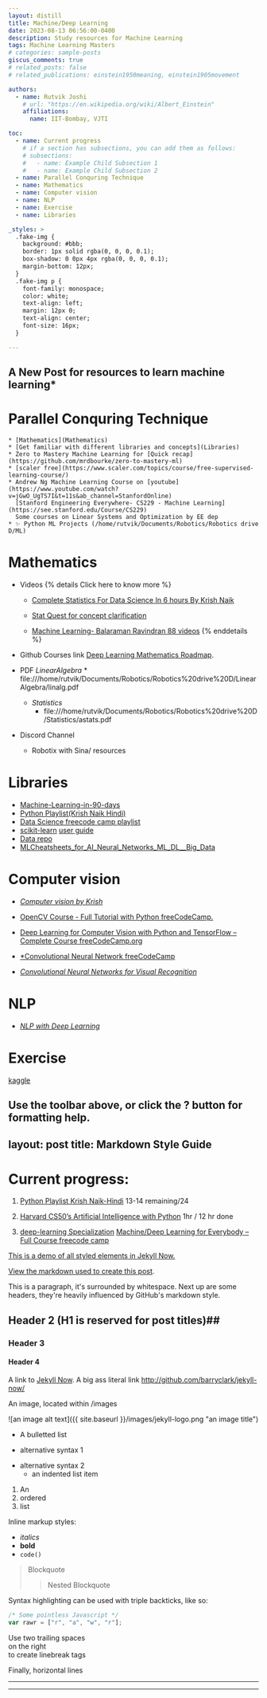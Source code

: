 ```yaml
---
layout: distill
title: Machine/Deep Learning
date: 2023-08-13 06:56:00-0400
description: Study resources for Machine Learning
tags: Machine Learning Masters
# categories: sample-posts
giscus_comments: true
# related_posts: false
# related_publications: einstein1950meaning, einstein1905movement

authors:
  - name: Rutvik Joshi
    # url: "https://en.wikipedia.org/wiki/Albert_Einstein"
    affiliations:
      name: IIT-Bombay, VJTI

toc:
  - name: Current progress
    # if a section has subsections, you can add them as follows:
    # subsections:
    #   - name: Example Child Subsection 1
    #   - name: Example Child Subsection 2
  - name: Parallel Conquring Technique
  - name: Mathematics
  - name: Computer vision
  - name: NLP
  - name: Exercise
  - name: Libraries

_styles: >
  .fake-img {
    background: #bbb;
    border: 1px solid rgba(0, 0, 0, 0.1);
    box-shadow: 0 0px 4px rgba(0, 0, 0, 0.1);
    margin-bottom: 12px;
  }
  .fake-img p {
    font-family: monospace;
    color: white;
    text-align: left;
    margin: 12px 0;
    text-align: center;
    font-size: 16px;
  }

---
```


## A New Post for resources to learn machine learning*


# Parallel Conquring Technique
    * [Mathematics](Mathematics)
    * [Get familiar with different libraries and concepts](Libraries)
    * Zero to Mastery Machine Learning for [Quick recap](https://github.com/mrdbourke/zero-to-mastery-ml)
    * [scaler free](https://www.scaler.com/topics/course/free-supervised-learning-course/)
    * Andrew Ng Machine Learning Course on [youtube](https://www.youtube.com/watch?v=jGwO_UgTS7I&t=11s&ab_channel=StanfordOnline)
      [Stanford Engineering Everywhere- CS229 - Machine Learning](https://see.stanford.edu/Course/CS229)
      Some courses on Linear Systems and Optimization by EE dep
    * ✨ Python ML Projects (/home/rutvik/Documents/Robotics/Robotics drive D/ML)

# Mathematics
  * Videos
      {% details Click here to know more %}
       * [Complete Statistics For Data Science In 6 hours By Krish Naik](https://www.youtube.com/watch?v=LZzq1zSL1bs&ab_channel=KrishNaik)
         
       * [Stat Quest for concept clarification](https://www.youtube.com/watch?v=4jRBRDbJemM&list=PLblh5JKOoLUICTaGLRoHQDuF_7q2GfuJF&index=23&ab_channel=StatQuestwithJoshStarmer)
         
       * [Machine Learning- Balaraman Ravindran 88 videos](https://www.youtube.com/watch?v=r4sgKrRL2Ys&list=PL1xHD4vteKYVpaIiy295pg6_SY5qznc77&ab_channel=MachineLearning-BalaramanRavindran)
      {% enddetails %}
      
         
  * Github Courses link
    [Deep Learning Mathematics Roadmap](https://github.com/h9-tect/ML-DL_Roadmap./tree/main).

  * PDF
      *LinearAlgebra*
         * file:///home/rutvik/Documents/Robotics/Robotics%20drive%20D/LinearAlgebra/linalg.pdf
      * *Statistics*
         * file:///home/rutvik/Documents/Robotics/Robotics%20drive%20D/Statistics/astats.pdf
   * Discord Channel
      * Robotix with Sina/ resources


# Libraries
  * [Machine-Learning-in-90-days](https://www.youtube.com/watch?v=czQO1_GEEos&list=PLZoTAELRMXVPBTrWtJkn3wWQxZkmTXGwe)
  * [Python Playlist(Krish Naik Hindi)](https://www.youtube.com/watch?v=BN0nnnadFl0&list=PLTDARY42LDV4qqiJd1Z1tShm3mp9-rP4v&index=9&ab_channel=KrishNaikHindi)
  * [Data Science freecode camp playlist](https://www.youtube.com/watch?v=ua-CiDNNj30&list=PLWKjhJtqVAblQe2CCWqV4Zy3LY01Z8aF1)
  * [scikit-learn](https://scikit-learn.org/stable/getting_started.html)
  [user guide](https://scikit-learn.org/stable/user_guide.html)
  * [Data repo](https://archive.ics.uci.edu/)
  * [MLCheatsheets_for_AI_Neural_Networks_ML_DL__Big_Data](E:\MLCheatsheets_for_AI_Neural_Networks_ML_DL__Big_Data.pdf)

# Computer vision
* [*Computer vision by Krish*](https://www.youtube.com/watch?v=sXqWrtUseK8&ab_channel=KrishNaik)

* [OpenCV Course - Full Tutorial with Python freeCodeCamp.](https://www.youtube.com/watch?v=oXlwWbU8l2o&ab_channel=freeCodeCamp.org)

* [Deep Learning for Computer Vision with Python and TensorFlow – Complete Course freeCodeCamp.org](https://www.youtube.com/watch?v=IA3WxTTPXqQ&ab_channel=freeCodeCamp.org)

* [*Convolutional Neural Network freeCodeCamp](https://www.youtube.com/watch?v=nVhau51w6dM&ab_channel=freeCodeCamp.org)

* [*Convolutional Neural Networks for Visual Recognition*](https://www.youtube.com/watch?v=vT1JzLTH4G4&t=33s&ab_channel=StanfordUniversitySchoolofEngineering)

# NLP
* [*NLP with Deep Learning*](https://www.youtube.com/watch?v=rmVRLeJRkl4&t=2s&ab_channel=StanfordOnline)

# Exercise
[kaggle](https://www.kaggle.com/competitions)

 Use the toolbar above, or click the **?** button for formatting help.
---
layout: post
title: Markdown Style Guide
---
# Current progress:
1. [Python Playlist Krish Naik-Hindi](https://www.youtube.com/watch?v=GWUGFjdUO7w&list=PLTDARY42LDV4qqiJd1Z1tShm3mp9-rP4v&index=16&ab_channel=KrishNaikHindi) 13-14 remaining/24 

2. [Harvard CS50’s Artificial Intelligence with Python](https://www.youtube.com/watch?v=5NgNicANyqM&ab_channel=freeCodeCamp.org) 1hr / 12 hr done

3. [deep-learning Specialization](https://www.coursera.org/specializations/deep-learning#courses)
[Machine/Deep Learning for Everybody – Full Course  freecode camp](https://www.youtube.com/watch?v=i_LwzRVP7bg&list=PLWKjhJtqVAblStefaz_YOVpDWqcRScc2s&index=2)


[This is a demo of all styled elements in Jekyll Now.](http://www.jekyllnow.com/Markdown-Style-Guide/)

[View the markdown used to create this post](https://raw.githubusercontent.com/barryclark/www.jekyllnow.com/gh-pages/_posts/2014-6-19-Markdown-Style-Guide.md).

This is a paragraph, it's surrounded by whitespace. Next up are some headers, they're heavily influenced by GitHub's markdown style.

## Header 2 (H1 is reserved for post titles)##

### Header 3

#### Header 4

A link to [Jekyll Now](http://github.com/barryclark/jekyll-now/). A big ass literal link <http://github.com/barryclark/jekyll-now/>

An image, located within /images

![an image alt text]({{ site.baseurl }}/images/jekyll-logo.png "an image title")

* A bulletted list
- alternative syntax 1
+ alternative syntax 2
  - an indented list item

1. An
2. ordered
3. list

Inline markup styles:

- _italics_
- **bold**
- `code()`

> Blockquote
>> Nested Blockquote

Syntax highlighting can be used with triple backticks, like so:

```javascript
/* Some pointless Javascript */
var rawr = ["r", "a", "w", "r"];
```

Use two trailing spaces  
on the right  
to create linebreak tags  

Finally, horizontal lines

----
****
